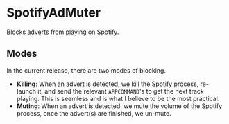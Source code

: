 # SpotifyAdMuter
Blocks adverts from playing on Spotify.

## Modes
In the current release, there are two modes of blocking.

* **Killing**: When an advert is detected, we kill the Spotify process, re-launch it, and send the relevant `APPCOMMAND`'s to get the next track playing. This is seemless and is what I believe to be the most practical.
* **Muting**: When an advert is detected, we mute the volume of the Spotify process, once the advert(s) are finished, we un-mute.
